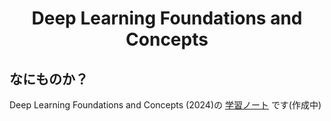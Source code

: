 <html lang="ja">
    <head>
        <meta charset="utf-8" />
        <title>Deep Learning Foundations and Concepts</title>
    </head>
    <body>
        <h1><center>Deep Learning Foundations and Concepts</center></h1>
        <h2>なにものか？</h2>
        <p>
            Deep Learning Foundations and Concepts (2024)の <a href="https://boyoyon.github.io/StudyNote_Deep_Learnig_Foundations_and_Concepts/data/2024_Deep_Learning_Foundations_and_Concepts.html">学習ノート</a> です(作成中)<br>
        </p>
    </body>
</html>
